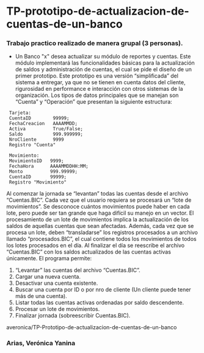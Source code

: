 # TP-prototipo-de-actualizacion-de-cuentas-de-un-banco
### Trabajo practico realizado de manera grupal (3 personas).

- Un Banco "x" desea actualizar su módulo de reportes y cuentas. Este módulo implementará las funcionalidades básicas para la actualización de saldos 
y administración de cuentas, el cual se pide el diseño de un primer prototipo.
Este prototipo es una versión “simplificada” del sistema a entregar, ya que no se tienen en cuenta datos del cliente,
rigurosidad en performance e interacción con otros sistemas de la organización.
Los tipos de datos principales que se manejan son “Cuenta” y “Operación” que presentan la siguiente
estructura:

```
 Tarjeta:
 CuentaID        99999;
 FechaCreacion   AAAAMMDD;
 Activa          True/False;
 Saldo           999.999999;
 NroCliente      9999
 Registro "Cuenta"
```
```
 Movimiento:
 MovimientoID   9999;
 FechaHora      AAAAMMDDHH:MM;
 Monto          999.99999;
 CuentaID       99999;
 Registro "Movimiento"
```
Al comenzar la jornada se “levantan” todas las cuentas desde el archivo “Cuentas.BIC”. Cada vez que el usuario
requiera se procesará un “lote de movimientos”. Se desconoce cuántos movimientos puede haber en cada lote,
pero puede ser tan grande que haga difícil su manejo en un vector.
El procesamiento de un lote de movimientos implica la actualización de los saldos de aquellas cuentas que sean
afectadas. Además, cada vez que se procesa un lote, deben “transladarse” los registros procesados a un archivo
llamado “procesados.BIC”, el cual contiene todos los movimientos de todos los lotes procesados en el día.
Al finalizar el día se reescribe el archivo “Cuentas.BIC” con los saldos actualizados de las cuentas activas
únicamente.
El programa permite:
1. “Levantar” las cuentas del archivo “Cuentas.BIC”.
2. Cargar una nueva cuenta.
3. Desactivar una cuenta existente.
4. Buscar una cuenta por ID o por nro de cliente (Un cliente puede tener más de una cuenta).
5. Listar todas las cuentas activas ordenadas por saldo descendente.
6. Procesar un lote de movimientos.
7. Finalizar jornada (sobreescribir Cuentas.BIC).

averonica/TP-Prototipo-de-actualizacion-de-cuentas-de-un-banco
### Arias, Verónica Yanina
